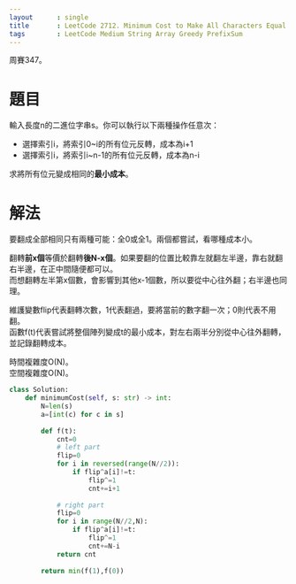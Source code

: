 ```yaml
--- 
layout      : single
title       : LeetCode 2712. Minimum Cost to Make All Characters Equal
tags        : LeetCode Medium String Array Greedy PrefixSum
---
```

周賽347。

# 題目
輸入長度n的二進位字串s。你可以執行以下兩種操作任意次：  
- 選擇索引i，將索引0\~i的所有位元反轉，成本為i+1  
- 選擇索引i，將索引i\~n-1的所有位元反轉，成本為n-i  

求將所有位元變成相同的**最小成本**。  

# 解法
要翻成全部相同只有兩種可能：全0或全1。兩個都嘗試，看哪種成本小。  

翻轉**前x個**等價於翻轉**後N-x個**。如果要翻的位置比較靠左就翻左半邊，靠右就翻右半邊，在正中間隨便都可以。  
而想翻轉左半第x個數，會影響到其他x-1個數，所以要從中心往外翻；右半邊也同理。  

維護變數flip代表翻轉次數，1代表翻過，要將當前的數字翻一次；0則代表不用翻。  
函數f(t)代表嘗試將整個陣列變成t的最小成本，對左右兩半分別從中心往外翻轉，並記錄翻轉成本。  

時間複雜度O(N)。  
空間複雜度O(N)。  

```python
class Solution:
    def minimumCost(self, s: str) -> int:
        N=len(s)
        a=[int(c) for c in s]
        
        def f(t):
            cnt=0
            # left part
            flip=0
            for i in reversed(range(N//2)):
                if flip^a[i]!=t:
                    flip^=1
                    cnt+=i+1
            
            # right part
            flip=0
            for i in range(N//2,N):
                if flip^a[i]!=t:
                    flip^=1
                    cnt+=N-i
            return cnt
        
        return min(f(1),f(0))
```
